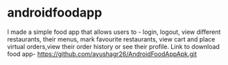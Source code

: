 # androidfoodapp
I made a simple food app that allows users to - login, logout, view different restaurants, their menus, mark favourite restaurants, view cart and place virtual orders,view their order history or see their profile.
Link to download food app- https://github.com/ayushagr26/AndroidFoodAppApk.git

